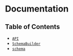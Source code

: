 # Documentation

## Table of Contents

- [`API`](./API/README.md)
- [`SchemaBuilder`](./SchemaBuilder/README.md)
- [`schema`](./schema/README.md)
